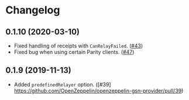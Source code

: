 # Changelog

## 0.1.10 (2020-03-10)
 * Fixed handling of receipts with `CanRelayFailed`. ([#43](https://github.com/OpenZeppelin/openzeppelin-gsn-provider/pull/43))
 * Fixed bug when using certain Parity clients. ([#47](https://github.com/OpenZeppelin/openzeppelin-gsn-provider/pull/47))

## 0.1.9 (2019-11-13)
 * Added `predefinedRelayer` option. ([#39] https://github.com/OpenZeppelin/openzeppelin-gsn-provider/pull/39)
